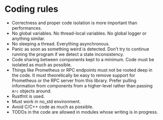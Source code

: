 # Coding rules

- Correctness and proper code isolation is more important than performances.
- No global variables. No thread-local variables. No global logger or anything similar.
- No sleeping a thread. Everything asynchronous.
- Panic as soon as something weird is detected. Don't try to continue running the program if we detect a state inconsistency.
- Code sharing between components kept to a minimum. Code must be isolated as much as possible.
- Things like Prometheus or RPC endpoints must not be rooted deep in the code. It must theoretically be easy to remove support for Prometheus or the RPC server from this library. Prefer pulling information from components from a higher-level rather than passing `Arc` objects around.
- Rustfmt is used.
- Must work in no_std environment.
- Avoid C/C++ code as much as possible.
- TODOs in the code are allowed in modules whose writing is in progress.
